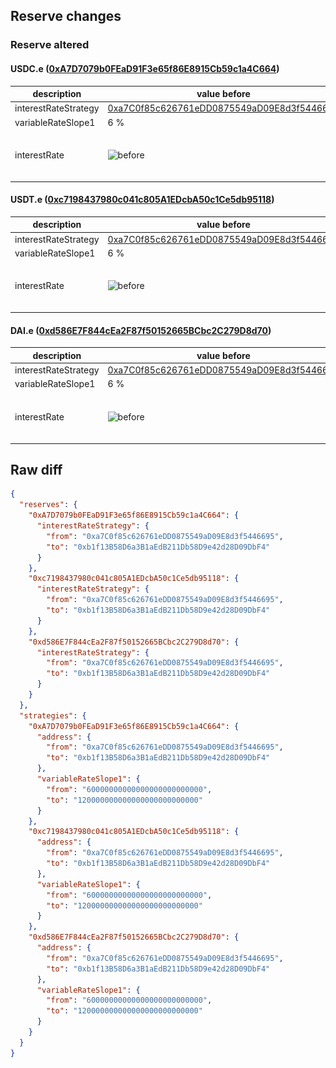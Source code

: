 ## Reserve changes

### Reserve altered

#### USDC.e ([0xA7D7079b0FEaD91F3e65f86E8915Cb59c1a4C664](https://snowscan.xyz/address/0xA7D7079b0FEaD91F3e65f86E8915Cb59c1a4C664))

| description | value before | value after |
| --- | --- | --- |
| interestRateStrategy | [0xa7C0f85c626761eDD0875549aD09E8d3f5446695](https://snowscan.xyz/address/0xa7C0f85c626761eDD0875549aD09E8d3f5446695) | [0xb1f13B58D6a3B1aEdB211Db58D9e42d28D09DbF4](https://snowscan.xyz/address/0xb1f13B58D6a3B1aEdB211Db58D9e42d28D09DbF4) |
| variableRateSlope1 | 6 % | 12 % |
| interestRate | ![before](/.assets/ae7612ca9dd768ff3aee2f745910dc0a19e5fa71.svg) | ![after](/.assets/857e4e2fbb6d6dc9100be9ba3b6b134c59ad974b.svg) |

#### USDT.e ([0xc7198437980c041c805A1EDcbA50c1Ce5db95118](https://snowscan.xyz/address/0xc7198437980c041c805A1EDcbA50c1Ce5db95118))

| description | value before | value after |
| --- | --- | --- |
| interestRateStrategy | [0xa7C0f85c626761eDD0875549aD09E8d3f5446695](https://snowscan.xyz/address/0xa7C0f85c626761eDD0875549aD09E8d3f5446695) | [0xb1f13B58D6a3B1aEdB211Db58D9e42d28D09DbF4](https://snowscan.xyz/address/0xb1f13B58D6a3B1aEdB211Db58D9e42d28D09DbF4) |
| variableRateSlope1 | 6 % | 12 % |
| interestRate | ![before](/.assets/ae7612ca9dd768ff3aee2f745910dc0a19e5fa71.svg) | ![after](/.assets/857e4e2fbb6d6dc9100be9ba3b6b134c59ad974b.svg) |

#### DAI.e ([0xd586E7F844cEa2F87f50152665BCbc2C279D8d70](https://snowscan.xyz/address/0xd586E7F844cEa2F87f50152665BCbc2C279D8d70))

| description | value before | value after |
| --- | --- | --- |
| interestRateStrategy | [0xa7C0f85c626761eDD0875549aD09E8d3f5446695](https://snowscan.xyz/address/0xa7C0f85c626761eDD0875549aD09E8d3f5446695) | [0xb1f13B58D6a3B1aEdB211Db58D9e42d28D09DbF4](https://snowscan.xyz/address/0xb1f13B58D6a3B1aEdB211Db58D9e42d28D09DbF4) |
| variableRateSlope1 | 6 % | 12 % |
| interestRate | ![before](/.assets/ae7612ca9dd768ff3aee2f745910dc0a19e5fa71.svg) | ![after](/.assets/857e4e2fbb6d6dc9100be9ba3b6b134c59ad974b.svg) |

## Raw diff

```json
{
  "reserves": {
    "0xA7D7079b0FEaD91F3e65f86E8915Cb59c1a4C664": {
      "interestRateStrategy": {
        "from": "0xa7C0f85c626761eDD0875549aD09E8d3f5446695",
        "to": "0xb1f13B58D6a3B1aEdB211Db58D9e42d28D09DbF4"
      }
    },
    "0xc7198437980c041c805A1EDcbA50c1Ce5db95118": {
      "interestRateStrategy": {
        "from": "0xa7C0f85c626761eDD0875549aD09E8d3f5446695",
        "to": "0xb1f13B58D6a3B1aEdB211Db58D9e42d28D09DbF4"
      }
    },
    "0xd586E7F844cEa2F87f50152665BCbc2C279D8d70": {
      "interestRateStrategy": {
        "from": "0xa7C0f85c626761eDD0875549aD09E8d3f5446695",
        "to": "0xb1f13B58D6a3B1aEdB211Db58D9e42d28D09DbF4"
      }
    }
  },
  "strategies": {
    "0xA7D7079b0FEaD91F3e65f86E8915Cb59c1a4C664": {
      "address": {
        "from": "0xa7C0f85c626761eDD0875549aD09E8d3f5446695",
        "to": "0xb1f13B58D6a3B1aEdB211Db58D9e42d28D09DbF4"
      },
      "variableRateSlope1": {
        "from": "60000000000000000000000000",
        "to": "120000000000000000000000000"
      }
    },
    "0xc7198437980c041c805A1EDcbA50c1Ce5db95118": {
      "address": {
        "from": "0xa7C0f85c626761eDD0875549aD09E8d3f5446695",
        "to": "0xb1f13B58D6a3B1aEdB211Db58D9e42d28D09DbF4"
      },
      "variableRateSlope1": {
        "from": "60000000000000000000000000",
        "to": "120000000000000000000000000"
      }
    },
    "0xd586E7F844cEa2F87f50152665BCbc2C279D8d70": {
      "address": {
        "from": "0xa7C0f85c626761eDD0875549aD09E8d3f5446695",
        "to": "0xb1f13B58D6a3B1aEdB211Db58D9e42d28D09DbF4"
      },
      "variableRateSlope1": {
        "from": "60000000000000000000000000",
        "to": "120000000000000000000000000"
      }
    }
  }
}
```